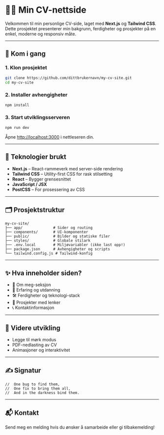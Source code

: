 
# 👨‍💻 Min CV-nettside

Velkommen til min personlige CV-side, laget med **Next.js** og **Tailwind CSS**. Dette prosjektet presenterer min bakgrunn, ferdigheter og prosjekter på en enkel, moderne og responsiv måte.

---

## 🚀 Kom i gang

### 1. Klon prosjektet

```bash
git clone https://github.com/dittbrukernavn/my-cv-site.git
cd my-cv-site
```

### 2. Installer avhengigheter

```bash
npm install
```

### 3. Start utviklingsserveren

```bash
npm run dev
```

Åpne [http://localhost:3000](http://localhost:3000) i nettleseren din.

---

## 🧰 Teknologier brukt

- **Next.js** – React-rammeverk med server-side rendering
- **Tailwind CSS** – Utility-first CSS for rask stilsetting
- **React** – Bygger grensesnittet
- **JavaScript / JSX**
- **PostCSS** – For prosessering av CSS

---

## 🗂️ Prosjektstruktur

```
my-cv-site/
├── app/              # Sider og routing
├── components/       # UI-komponenter
├── public/           # Bilder og statiske filer
├── styles/           # Globale stilark
├── .env.local        # Miljøvariabler (ikke last opp!)
├── package.json      # Avhengigheter og scripts
└── tailwind.config.js # Tailwind-konfig
```

---

## ✨ Hva inneholder siden?

- 👤 Om meg-seksjon
- 💼 Erfaring og utdanning
- 🛠️ Ferdigheter og teknologi-stack
- 📂 Prosjekter med lenker
- 📞 Kontaktinformasjon

---

## 🧪 Videre utvikling

- Legge til mørk modus
- PDF-nedlasting av CV
- Animasjoner og interaktivitet

---

## ✍️ Signatur

```
//  One bug to find them,
//  One fix to bring them all,
//  And in the darkness bind them.
```

---

## 📬 Kontakt

Send meg en melding hvis du ønsker å samarbeide eller gi tilbakemelding!
